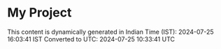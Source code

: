 # My Project

This content is dynamically generated in Indian Time (IST): 2024-07-25 16:03:41 IST
Converted to UTC: 2024-07-25 10:33:41 UTC
